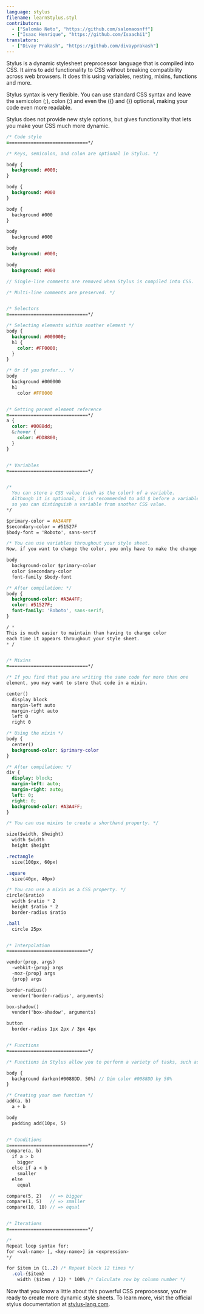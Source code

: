 ```yaml
---
language: stylus
filename: learnStylus.styl
contributors:
  - ["Salomão Neto", "https://github.com/salomaosnff"]
  - ["Isaac Henrique", "https://github.com/Isaachi1"]
translators:
  - ["Divay Prakash", "https://github.com/divayprakash"]
---
```


Stylus is a dynamic stylesheet preprocessor language that is compiled into CSS. It aims to add functionality to CSS without breaking compatibility across web browsers.
It does this using variables, nesting, mixins, functions and more.

Stylus syntax is very flexible. You can use standard CSS syntax and leave the semicolon (;), colon (:) and even the ({) and (}) optional, making your code even more readable.

Stylus does not provide new style options, but gives functionality that lets you make your CSS much more dynamic.

```sass
/* Code style
==============================*/

/* Keys, semicolon, and colon are optional in Stylus. */

body {
  background: #000;
}

body {
  background: #000
}

body {
  background #000
}

body
  background #000

body
  background: #000;

body
  background: #000

// Single-line comments are removed when Stylus is compiled into CSS.

/* Multi-line comments are preserved. */


/* Selectors
==============================*/

/* Selecting elements within another element */
body {
  background: #000000;
  h1 {
    color: #FF0000;
  }
}

/* Or if you prefer... */
body
  background #000000
  h1
    color #FF0000


/* Getting parent element reference
==============================*/
a {
  color: #0088dd;
  &:hover {
    color: #DD8800;
  }
}


/* Variables
==============================*/


/*
  You can store a CSS value (such as the color) of a variable.
  Although it is optional, it is recommended to add $ before a variable name
  so you can distinguish a variable from another CSS value.
*/

$primary-color = #A3A4FF
$secondary-color = #51527F
$body-font = 'Roboto', sans-serif

/* You can use variables throughout your style sheet.
Now, if you want to change the color, you only have to make the change once. */

body
  background-color $primary-color
  color $secondary-color
  font-family $body-font

/* After compilation: */
body {
  background-color: #A3A4FF;
  color: #51527F;
  font-family: 'Roboto', sans-serif;
}

/ *
This is much easier to maintain than having to change color
each time it appears throughout your style sheet.
* /


/* Mixins
==============================*/

/* If you find that you are writing the same code for more than one
element, you may want to store that code in a mixin.

center()
  display block
  margin-left auto
  margin-right auto
  left 0
  right 0

/* Using the mixin */
body {
  center()
  background-color: $primary-color
}

/* After compilation: */
div {
  display: block;
  margin-left: auto;
  margin-right: auto;
  left: 0;
  right: 0;
  background-color: #A3A4FF;
}

/* You can use mixins to create a shorthand property. */

size($width, $height)
  width $width
  height $height

.rectangle
  size(100px, 60px)

.square
  size(40px, 40px)

/* You can use a mixin as a CSS property. */
circle($ratio)
  width $ratio * 2
  height $ratio * 2
  border-radius $ratio

.ball
  circle 25px


/* Interpolation
==============================*/

vendor(prop, args)
  -webkit-{prop} args
  -moz-{prop} args
  {prop} args

border-radius()
  vendor('border-radius', arguments)

box-shadow()
  vendor('box-shadow', arguments)

button
  border-radius 1px 2px / 3px 4px


/* Functions
==============================*/

/* Functions in Stylus allow you to perform a variety of tasks, such as recalling some data. */

body {
  background darken(#0088DD, 50%) // Dim color #0088DD by 50%
}

/* Creating your own function */
add(a, b)
  a + b

body
  padding add(10px, 5)


/* Conditions
==============================*/
compare(a, b)
  if a > b
    bigger
  else if a < b
    smaller
  else
    equal

compare(5, 2)   // => bigger
compare(1, 5)   // => smaller
compare(10, 10) // => equal


/* Iterations
==============================*/

/*
Repeat loop syntax for:
for <val-name> [, <key-name>] in <expression>
*/

for $item in (1..2) /* Repeat block 12 times */
  .col-{$item}
    width ($item / 12) * 100% /* Calculate row by column number */
```

Now that you know a little about this powerful CSS preprocessor, you're ready to create more dynamic style sheets. To learn more, visit the official stylus documentation at [stylus-lang.com](https://stylus-lang.com).
